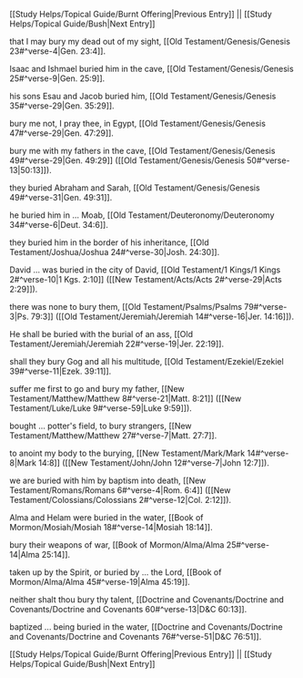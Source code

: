 [[Study Helps/Topical Guide/Burnt Offering|Previous Entry]]  ||  [[Study Helps/Topical Guide/Bush|Next Entry]]

 that I may bury my dead out of my sight, [[Old Testament/Genesis/Genesis 23#^verse-4|Gen. 23:4]].

 Isaac and Ishmael buried him in the cave, [[Old Testament/Genesis/Genesis 25#^verse-9|Gen. 25:9]].

 his sons Esau and Jacob buried him, [[Old Testament/Genesis/Genesis 35#^verse-29|Gen. 35:29]].

 bury me not, I pray thee, in Egypt, [[Old Testament/Genesis/Genesis 47#^verse-29|Gen. 47:29]].

 bury me with my fathers in the cave, [[Old Testament/Genesis/Genesis 49#^verse-29|Gen. 49:29]] ([[Old Testament/Genesis/Genesis 50#^verse-13|50:13]]).

 they buried Abraham and Sarah, [[Old Testament/Genesis/Genesis 49#^verse-31|Gen. 49:31]].

 he buried him in ... Moab, [[Old Testament/Deuteronomy/Deuteronomy 34#^verse-6|Deut. 34:6]].

 they buried him in the border of his inheritance, [[Old Testament/Joshua/Joshua 24#^verse-30|Josh. 24:30]].

 David ... was buried in the city of David, [[Old Testament/1 Kings/1 Kings 2#^verse-10|1 Kgs. 2:10]] ([[New Testament/Acts/Acts 2#^verse-29|Acts 2:29]]).

 there was none to bury them, [[Old Testament/Psalms/Psalms 79#^verse-3|Ps. 79:3]] ([[Old Testament/Jeremiah/Jeremiah 14#^verse-16|Jer. 14:16]]).

 He shall be buried with the burial of an ass, [[Old Testament/Jeremiah/Jeremiah 22#^verse-19|Jer. 22:19]].

 shall they bury Gog and all his multitude, [[Old Testament/Ezekiel/Ezekiel 39#^verse-11|Ezek. 39:11]].

 suffer me first to go and bury my father, [[New Testament/Matthew/Matthew 8#^verse-21|Matt. 8:21]] ([[New Testament/Luke/Luke 9#^verse-59|Luke 9:59]]).

 bought ... potter's field, to bury strangers, [[New Testament/Matthew/Matthew 27#^verse-7|Matt. 27:7]].

 to anoint my body to the burying, [[New Testament/Mark/Mark 14#^verse-8|Mark 14:8]] ([[New Testament/John/John 12#^verse-7|John 12:7]]).

 we are buried with him by baptism into death, [[New Testament/Romans/Romans 6#^verse-4|Rom. 6:4]] ([[New Testament/Colossians/Colossians 2#^verse-12|Col. 2:12]]).

 Alma and Helam were buried in the water, [[Book of Mormon/Mosiah/Mosiah 18#^verse-14|Mosiah 18:14]].

 bury their weapons of war, [[Book of Mormon/Alma/Alma 25#^verse-14|Alma 25:14]].

 taken up by the Spirit, or buried by ... the Lord, [[Book of Mormon/Alma/Alma 45#^verse-19|Alma 45:19]].

 neither shalt thou bury thy talent, [[Doctrine and Covenants/Doctrine and Covenants/Doctrine and Covenants 60#^verse-13|D&C 60:13]].

 baptized ... being buried in the water, [[Doctrine and Covenants/Doctrine and Covenants/Doctrine and Covenants 76#^verse-51|D&C 76:51]].

[[Study Helps/Topical Guide/Burnt Offering|Previous Entry]]  ||  [[Study Helps/Topical Guide/Bush|Next Entry]]